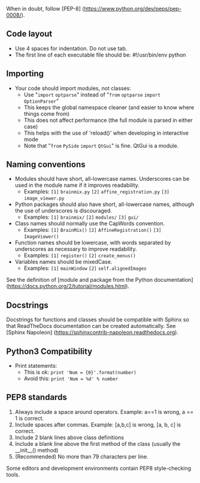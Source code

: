 When in doubt, follow [PEP-8] (https://www.python.org/dev/peps/pep-0008/).

Code layout
-----------

-   Use 4 spaces for indentation. Do not use tab.
-   The first line of each executable file should be: \#!/usr/bin/env python

Importing
---------

-   Your code should import modules, not classes:
    -   Use "`import` `optparse`" instead of "`from` `optparse` `import` `OptionParser`"
    -   This keeps the global namespace cleaner (and easier to know where things come from)
    -   This does not affect performance (the full module is parsed in either case)
    -   This helps with the use of 'reload()' when developing in interactive mode
    -   Note that "`from` `PySide` `import` `QtGui`" is fine. QtGui is a module.


Naming conventions
------------------

-   Modules should have short, all-lowercase names. Underscores can be used in the module name if it improves readability.
    -   Examples: `[1]` `brainmix.py` `[2]` `affine_registration.py` `[3]` `image_viewer.py`
-   Python packages should also have short, all-lowercase names, although the use of underscores is discouraged.
    -   Examples: `[1]` `brainmix/` `[2]` `modules/` `[3]` `gui/`
-   Class names should normally use the CapWords convention.
    -   Examples: `[1]` `BrainMix()` `[2]` `AffineRegistration()` `[3]` `ImageViewer()`
-   Function names should be lowercase, with words separated by underscores as necessary to improve readability.
    -   Examples: `[1]` `register()` `[2]` `create_menus()`
-   Variables names should be mixedCase.
    -   Examples: `[1]` `mainWindow` `[2]` `self.alignedImages`

See the definition of [module and package from the Python documentation] (https://docs.python.org/2/tutorial/modules.html).


Docstrings
----------

Docstrings for functions and classes should be compatible with Sphinx so that ReadTheDocs documentation can be created automatically. See [Sphinx Napoleon] (https://sphinxcontrib-napoleon.readthedocs.org).


Python3 Compatibility
---------------------
-  Print statements:
   - This is ok: `print 'Num = {0}'.format(number)`
   - Avoid this: `print 'Num = %d' % number`


PEP8 standards
--------------

1.  Always include a space around operators. Example: a==1 is wrong, a == 1 is correct.
2.  Include spaces after commas. Example: \[a,b,c\] is wrong, \[a, b, c\] is correct.
3.  Include 2 blank lines above class definitions
4.  Include a blank line above the first method of the class (usually the \_\_init\_\_() method)
5.  (Recommended) No more than 79 characters per line.

Some editors and development environments contain PEP8 style-checking tools.



